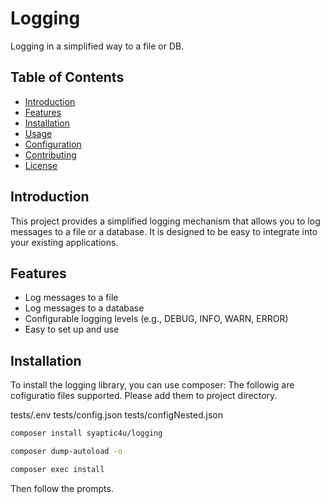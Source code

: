 # Logging

Logging in a simplified way to a file or DB.

## Table of Contents

- [Introduction](#introduction)
- [Features](#features)
- [Installation](#installation)
- [Usage](#usage)
- [Configuration](#configuration)
- [Contributing](#contributing)
- [License](#license)

## Introduction

This project provides a simplified logging mechanism that allows you to log messages to a file or a database. It is designed to be easy to integrate into your existing applications.

## Features

- Log messages to a file
- Log messages to a database
- Configurable logging levels (e.g., DEBUG, INFO, WARN, ERROR)
- Easy to set up and use

## Installation

To install the logging library, you can use composer:
The followig are cofiguratio files supported.
Please add them to project directory.

tests/.env
tests/config.json
tests/configNested.json

```bash
composer install syaptic4u/logging

composer dump-autoload -o

composer exec install
```
Then follow the prompts.

